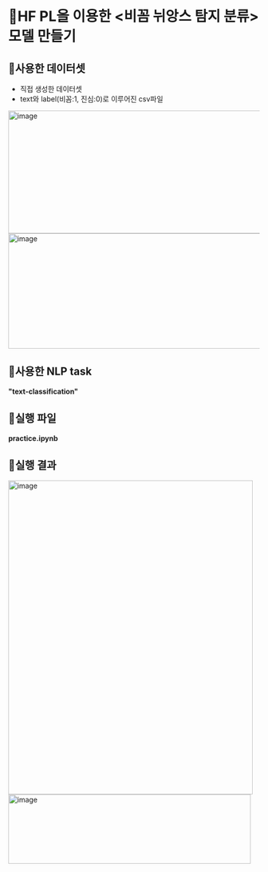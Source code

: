# 🎃HF PL을 이용한 <비꼼 뉘앙스 탐지 분류> 모델 만들기

## 🔸사용한 데이터셋
- 직접 생성한 데이터셋
- text와 label(비꼼:1, 진심:0)로 이루어진 csv파일
<img width="556" height="246" alt="image" src="https://github.com/user-attachments/assets/6476384e-06dc-45e5-a09d-7f149a3355af" />
<img width="568" height="231" alt="image" src="https://github.com/user-attachments/assets/3f2cae72-b06f-4167-9912-d09b4580b485" />


## 🔸사용한 NLP task
**"text-classification"**

## 🔸실행 파일
**practice.ipynb**

## 🔸실행 결과
<img width="490" height="629" alt="image" src="https://github.com/user-attachments/assets/9d6e9192-33a9-4dbc-a148-7b0f3797a48f" />
<img width="486" height="139" alt="image" src="https://github.com/user-attachments/assets/480faa88-5228-42aa-8cd6-ac0757de869b" />


